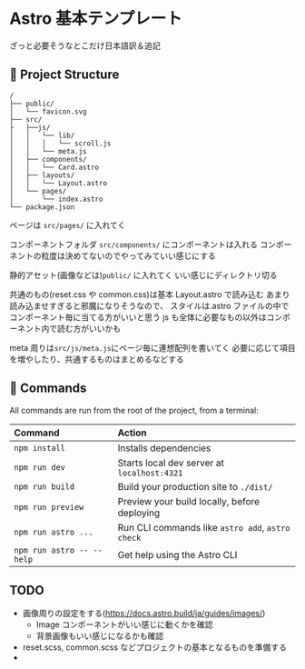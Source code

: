 # Astro 基本テンプレート

ざっと必要そうなとこだけ日本語訳＆追記

## 🚀 Project Structure

```text
/
├── public/
│   └── favicon.svg
├── src/
├   ├──js/
│   │   └── lib/
│   │   │   └── scroll.js
│   │   └── meta.js
│   ├── components/
│   │   └── Card.astro
│   ├── layouts/
│   │   └── Layout.astro
│   └── pages/
│       └── index.astro
└── package.json
```

ページは `src/pages/` に入れてく

コンポーネントフォルダ `src/components/` にコンポーネントは入れる
コンポーネントの粒度は決めてないのでやってみていい感じにする

静的アセット(画像などは)`public/` に入れてく
いい感じにディレクトリ切る

共通のもの(reset.css や common.css)は基本 Layout.astro で読み込む
あまり読み込ませすぎると邪魔になりそうなので、
スタイルは.astro ファイルの中でコンポーネント毎に当てる方がいいと思う
js も全体に必要なもの以外はコンポーネント内で読む方がいいかも

meta 周りは`src/js/meta.js`にページ毎に連想配列を書いてく
必要に応じて項目を増やしたり、共通するものはまとめるなどする

## 🧞 Commands

All commands are run from the root of the project, from a terminal:

| Command                   | Action                                           |
| :------------------------ | :----------------------------------------------- |
| `npm install`             | Installs dependencies                            |
| `npm run dev`             | Starts local dev server at `localhost:4321`      |
| `npm run build`           | Build your production site to `./dist/`          |
| `npm run preview`         | Preview your build locally, before deploying     |
| `npm run astro ...`       | Run CLI commands like `astro add`, `astro check` |
| `npm run astro -- --help` | Get help using the Astro CLI                     |

## TODO

- 画像周りの設定をする(https://docs.astro.build/ja/guides/images/)
  - Image コンポーネントがいい感じに動くかを確認
  - 背景画像もいい感じになるかも確認
- reset.scss, common.scss などプロジェクトの基本となるものを準備する
-

